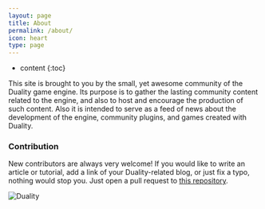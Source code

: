 ```yaml
---
layout: page
title: About
permalink: /about/
icon: heart
type: page
---
```


* content
{:toc}

This site is brought to you by the small, yet awesome community of the Duality game engine. Its purpose is to gather the lasting community content related to the engine, and also to host and encourage the production of such content. Also it is intended to serve as a feed of news about the development of the engine, community plugins, and games created with Duality.

### Contribution
New contributors are always very welcome! If you would like to write an article or tutorial, add a link of your Duality-related blog, or just fix a typo, nothing would stop you. Just open a pull request to [this repository](https://github.com/duality-community/duality-community.github.io).

![Duality](https://duality.adamslair.net/style/images/logobig.png)
